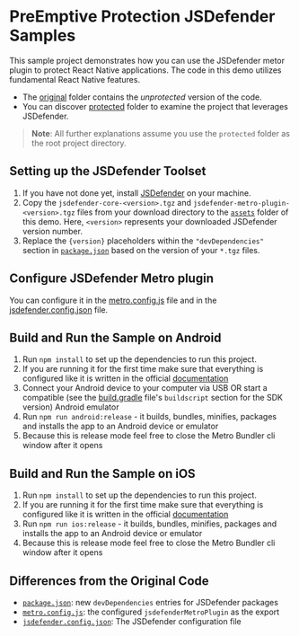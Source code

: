 # PreEmptive Protection JSDefender Samples

This sample project demonstrates how you can use the JSDefender metor plugin to protect React Native applications. The code in this demo utilizes fundamental React Native features.

- The [original](original) folder contains the _unprotected_ version of the code.
- You can discover [protected](protected) folder to examine the project that leverages JSDefender.

> **Note**: All further explanations assume you use the `protected` folder as the root project directory.

## Setting up the JSDefender Toolset

1. If you have not done yet, install [JSDefender](https://www.preemptive.com/products/jsdefender/downloads) on your machine.
1. Copy the `jsdefender-core-<version>.tgz` and `jsdefender-metro-plugin-<version>.tgz` files from your download directory to the [`assets`](protected/assets/) folder of this demo. Here, `<version>` represents your downloaded JSDefender version number.
1. Replace the `{version}` placeholders within the `"devDependencies"` section in [`package.json`](protected/package.json) based on the version of your `*.tgz` files.

## Configure JSDefender Metro plugin

You can configure it in the [metro.config.js](protected/metro.config.js) file and in the [jsdefender.config.json](protected/jsdefender.config.json) file.

## Build and Run the Sample on Android

1. Run `npm install` to set up the dependencies to run this project.
1. If you are running it for the first time make sure that everything is configured like it is written in the official [documentation](https://reactnative.dev/docs/environment-setup)
1. Connect your Android device to your computer via USB OR start a compatible (see the [build.gradle](android/build.gradle) file's `buildscript` section for the SDK version) Android emulator
1. Run `npm run android:release` - it builds, bundles, minifies, packages and installs the app to an Android device or emulator
1. Because this is release mode feel free to close the Metro Bundler cli window after it opens

## Build and Run the Sample on iOS

1. Run `npm install` to set up the dependencies to run this project.
1. If you are running it for the first time make sure that everything is configured like it is written in the official [documentation](https://reactnative.dev/docs/environment-setup)
1. Run `npm run ios:release` - it builds, bundles, minifies, packages and installs the app to an Android device or emulator
1. Because this is release mode feel free to close the Metro Bundler cli window after it opens

## Differences from the Original Code

- [`package.json`](protected/package.json): new `devDependencies` entries for JSDefender packages
- [`metro.config.js`](protected/metro.config.js): the configured `jsdefenderMetroPlugin` as the export
- [`jsdefender.config.json`](protected/jsdefender.config.json): The JSDefender configuration file
